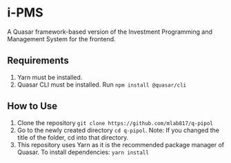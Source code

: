 # i-PMS
 A Quasar framework-based version of the Investment Programming and Management System for the frontend.
 
## Requirements
 
1. Yarn must be installed.
2. Quasar CLI must be installed. Run `npm install @quasar/cli`

## How to Use

1. Clone the repository `git clone https://github.com/mlab817/q-pipol`
2. Go to the newly created directory `cd q-pipol`. Note: If you changed the title of the folder, cd into that directory.
3. This repository uses Yarn as it is the recommended package manager of Quasar. To install dependencies: `yarn install`
